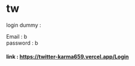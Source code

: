 # tw

login dummy :

Email :  b  
password : b  

#### link : https://twitter-karma659.vercel.app/Login
